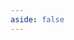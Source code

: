 ```yaml
---
aside: false
---
```


<script setup>
import DownloadPage from '../../.vitepress/theme/components/download/DownloadPage.vue'
</script>


<ClientOnly>
    <DownloadPage/>
</ClientOnly>